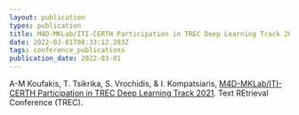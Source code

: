 ```yaml
---
layout: publication
types: publication
title: M4D-MKLab/ITI-CERTH Participation in TREC Deep Learning Track 2021
date: 2022-03-01T08:33:12.283Z
tags: conference_publications
publication_date: 2022-03-01
---
```

A-Μ Koufakis, T. Tsikrika, S. Vrochidis, & I. Kompatsiaris, [M4D-MKLab/ITI-CERTH Participation in TREC Deep Learning Track 2021](https://trec.nist.gov/pubs/trec30/papers/CERTH_ITI_M4D-DL.pdf). Text REtrieval Conference (TREC).